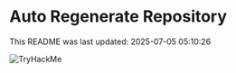# Auto Regenerate Repository

This README was last updated: 2025-07-05 05:10:26

 ![TryHackMe](https://tryhackme.com/badge/533634)
